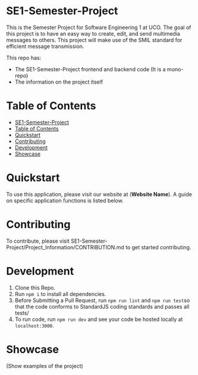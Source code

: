 # SE1-Semester-Project
This is the Semester Project for Software Engineering 1 at UCO. The goal of this project is to have an easy way to 
create, edit, and send multimedia messages to others. This project will make use of the SMIL standard for efficient 
message transmission. 

This repo has:

+ The SE1-Semester-Project frontend and backend code (It is a mono-repo)
+ The information on the project itself

# Table of Contents

- [SE1-Semester-Project](#se1-semester-project)
- [Table of Contents](#table-of-contents)
- [Quickstart](#quickstart)
- [Contributing](#contributing)
- [Development](#development)
- [Showcase](#showcase)


# Quickstart

To use this application, please visit our website at (__Website Name__). A guide on specific application functions is listed below.

# Contributing

To contribute, please visit SE1-Semester-Project/Project_Information/CONTRIBUTION.md to get started contributing.

# Development

1. Clone this Repo.
2. Run ```npm i``` to install all dependencies.
3. Before Submitting a Pull Request, run ```npm run lint``` and ```npm run test```so that the code conforms to StandardJS coding standards and passes all tests/
4. To run code, run ```npm run dev``` and see your code be hosted locally at ```localhost:3000```.

# Showcase

(Show examples of the project)
